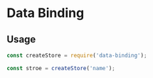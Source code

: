 # Data Binding

## Usage

```js
const createStore = require('data-binding');

const stroe = createStore('name');
```